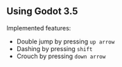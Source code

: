 ## Using Godot 3.5
Implemented features:
- Double jump by pressing `up arrow`
- Dashing by pressing `shift`
- Crouch by pressing `down arrow`

